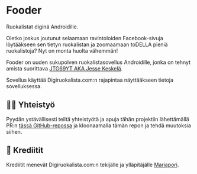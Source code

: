 #  Fooder
Ruokalistat diginä Androidille.

Oletko joskus joutunut selaamaan ravintoloiden Facebook-sivuja löytääkseen sen tietyn ruokalistan ja zoomaamaan toDELLA pieniä ruokalistoja? Nyt on monta huolta vähemmän!

Fooder on uuden sukupolven ruokalistasovellus Androidille, jonka on tehnyt amista suorittava [JTG69YT AKA Jesse Keskelä](https://github.com/JTG69YT).

Sovellus käyttää Digiruokalista.com:n rajapintaa näyttääkseen tietoja sovelluksessa.

## 👨‍💻 Yhteistyö
Pyydän ystävällisesti teiltä yhteistyötä ja apuja tähän projektiin lähettämällä PR:n [tässä GitHub-repossa](https://github.com/JTG69YT/Fooder-Android/pulls) ja kloonaamalla tämän repon ja tehdä muutoksia siihen.

## 🙏 Krediitit
Krediitit menevät Digiruokalista.com:n tekijälle ja ylläpitäjälle [Mariapori](https://github.com/Mariapori).
